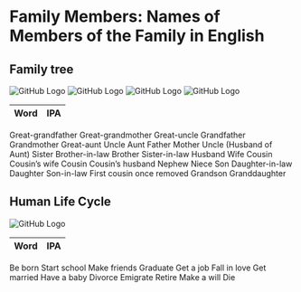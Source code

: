 # Family Members: Names of Members of the Family in English

## Family tree

![GitHub Logo](img/Family-Members-2.jpg)
![GitHub Logo](img/Copy-of-THE-FAMILY.jpg)
![GitHub Logo](img/Copy-of-family-members.jpg)
![GitHub Logo](img/Copy-of-FAMILY-MEMBERS-1.jpg)

Word | IPA
------------ | -------------
Great-grandfather
Great-grandmother
Great-uncle
Grandfather
Grandmother
Great-aunt
Uncle
Aunt
Father
Mother
Uncle (Husband of Aunt)
Sister
Brother-in-law
Brother
Sister-in-law
Husband
Wife
Cousin
Cousin’s wife
Cousin
Cousin’s husband
Nephew
Niece
Son
Daughter-in-law
Daughter
Son-in-law
First cousin once removed
Grandson
Granddaughter

## Human Life Cycle

![GitHub Logo](img/Human-Life-Cycle-1.jpg)

Word | IPA
------------ | -------------
Be born
Start school
Make friends
Graduate
Get a job
Fall in love
Get married
Have a baby
Divorce
Emigrate
Retire
Make a will
Die

